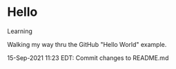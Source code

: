 # Hello
Learning

Walking my way thru the GitHub "Hello World" example.

15-Sep-2021 11:23 EDT: Commit changes to README.md
